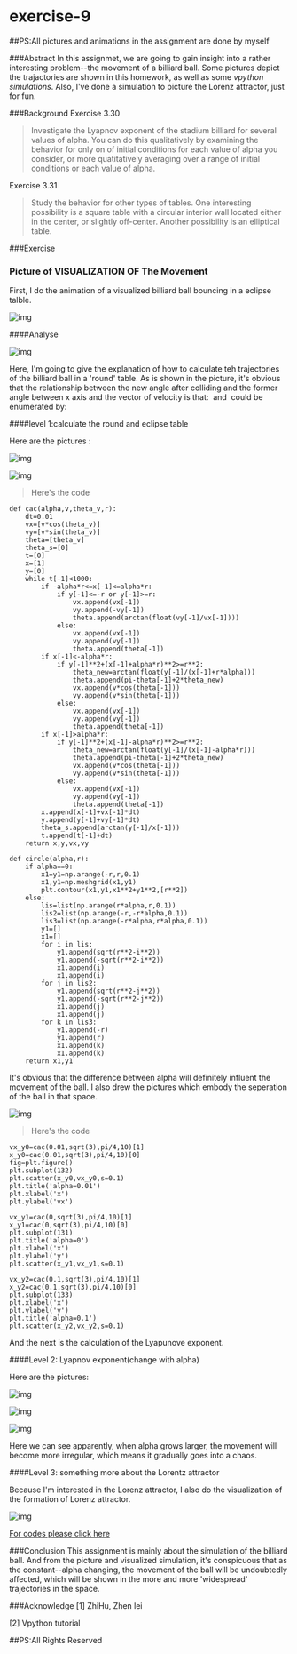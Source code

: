 # exercise-9

##PS:All pictures and animations in the assignment are done by myself

###Abstract
In this assignmet, we are going to gain insight into a rather interesting problem--the movement of a billiard ball. Some pictures depict the trajactories are shown in this homework, as well as some *vpython simulations*. Also, I've done a simulation to picture the Lorenz attractor, just for fun.

###Background
Exercise 3.30
> Investigate the Lyapnov exponent of the stadium billiard for several values of alpha. You can do this qualitatively by examining the behavior for only on of initial conditions for each value of alpha you consider, or more quatitatively averaging over a range of initial conditions or each value of alpha.

Exercise 3.31
> Study the behavior for other types of tables. One interesting possibility is a square table with a circular interior wall located either in the center, or slightly off-center. Another possibility is an elliptical table.

###Exercise

### Picture of VISUALIZATION OF The Movement

First, I do the animation of a visualized billiard ball bouncing in a eclipse talble.

![img](https://github.com/LuxAsteria/test3/blob/master/billiard%20ball.gif)

####Analyse

![img](https://github.com/LuxAsteria/test3/blob/master/屏幕快照%202016-11-20%20下午9.23.07.png)

Here, I'm going to give the explanation of how to calculate teh trajectories of the billiard ball in a 'round' table.
As is shown in the picture, it's obvious that the relationship between the new angle after colliding and the former angle between x axis and the vector of velocity is that:
<img src="http://latex.codecogs.com/gif.latex?\gamma=\pi-\beta+2\times\alpha" alt="" title="" />
 and <img src="http://latex.codecogs.com/gif.latex?\alpha" alt="" title="" /> could be enumerated by:
 <img src="http://latex.codecogs.com/gif.latex?\alpha=arctan(\frac{y}{x})" alt="" title="" />
 
####level 1:calculate the round and eclipse table
 
Here are the pictures :

![img](https://github.com/LuxAsteria/test3/blob/master/apha%3D0.01.png)

![img](https://github.com/LuxAsteria/test3/blob/master/alpha%3D0.1.png)

>Here's the code

```
def cac(alpha,v,theta_v,r):
    dt=0.01
    vx=[v*cos(theta_v)]
    vy=[v*sin(theta_v)]
    theta=[theta_v]
    theta_s=[0]
    t=[0]
    x=[1]
    y=[0]
    while t[-1]<1000:
        if -alpha*r<=x[-1]<=alpha*r:
            if y[-1]<=-r or y[-1]>=r:
                vx.append(vx[-1])
                vy.append(-vy[-1])
                theta.append(arctan(float(vy[-1]/vx[-1])))
            else:
                vx.append(vx[-1])
                vy.append(vy[-1])
                theta.append(theta[-1])
        if x[-1]<-alpha*r:
            if y[-1]**2+(x[-1]+alpha*r)**2>=r**2:
                theta_new=arctan(float(y[-1]/(x[-1]+r*alpha)))
                theta.append(pi-theta[-1]+2*theta_new)
                vx.append(v*cos(theta[-1]))
                vy.append(v*sin(theta[-1]))
            else:
                vx.append(vx[-1])
                vy.append(vy[-1])
                theta.append(theta[-1])
        if x[-1]>alpha*r:
            if y[-1]**2+(x[-1]-alpha*r)**2>=r**2:
                theta_new=arctan(float(y[-1]/(x[-1]-alpha*r)))
                theta.append(pi-theta[-1]+2*theta_new)
                vx.append(v*cos(theta[-1]))
                vy.append(v*sin(theta[-1]))
            else:
                vx.append(vx[-1])
                vy.append(vy[-1])
                theta.append(theta[-1])
        x.append(x[-1]+vx[-1]*dt)
        y.append(y[-1]+vy[-1]*dt)
        theta_s.append(arctan(y[-1]/x[-1]))
        t.append(t[-1]+dt)
    return x,y,vx,vy

def circle(alpha,r):
    if alpha==0:
        x1=y1=np.arange(-r,r,0.1)
        x1,y1=np.meshgrid(x1,y1)
        plt.contour(x1,y1,x1**2+y1**2,[r**2])
    else:
        lis=list(np.arange(r*alpha,r,0.1))
        lis2=list(np.arange(-r,-r*alpha,0.1))
        lis3=list(np.arange(-r*alpha,r*alpha,0.1))
        y1=[]
        x1=[]
        for i in lis:
            y1.append(sqrt(r**2-i**2))
            y1.append(-sqrt(r**2-i**2))
            x1.append(i)
            x1.append(i)
        for j in lis2:
            y1.append(sqrt(r**2-j**2))
            y1.append(-sqrt(r**2-j**2))
            x1.append(j)
            x1.append(j)
        for k in lis3:
            y1.append(-r)
            y1.append(r)
            x1.append(k)
            x1.append(k)
    return x1,y1
```

It's obvious that the difference between alpha will definitely influent the movement of the ball. 
I also drew the pictures which embody the seperation of the ball in that space.

![img](https://github.com/LuxAsteria/test3/blob/master/v_vx.png)

>Here's the code

```
vx_y0=cac(0.01,sqrt(3),pi/4,10)[1]
x_y0=cac(0.01,sqrt(3),pi/4,10)[0]
fig=plt.figure()
plt.subplot(132)
plt.scatter(x_y0,vx_y0,s=0.1)
plt.title('alpha=0.01')
plt.xlabel('x')
plt.ylabel('vx')

vx_y1=cac(0,sqrt(3),pi/4,10)[1]
x_y1=cac(0,sqrt(3),pi/4,10)[0]
plt.subplot(131)
plt.title('alpha=0')
plt.xlabel('x')
plt.ylabel('y')
plt.scatter(x_y1,vx_y1,s=0.1)

vx_y2=cac(0.1,sqrt(3),pi/4,10)[1]
x_y2=cac(0.1,sqrt(3),pi/4,10)[0]
plt.subplot(133)
plt.xlabel('x')
plt.ylabel('y')
plt.title('alpha=0.1')
plt.scatter(x_y2,vx_y2,s=0.1)
```

And the next is the calculation of the Lyapunove exponent.

####Level 2: Lyapnov exponent(change with alpha)

Here are the pictures:

![img](https://github.com/LuxAsteria/test3/blob/master/屏幕快照%202016-11-16%20下午7.03.54.png)

![img](https://github.com/LuxAsteria/test3/blob/master/屏幕快照%202016-11-16%20下午7.03.02.png)

![img](https://github.com/LuxAsteria/test3/blob/master/屏幕快照%202016-11-16%20下午7.03.29.png)

Here we can see apparently, when alpha grows larger, the movement will become more irregular, which means it gradually goes into a chaos.

####Level 3: something more about the Lorentz attractor

Because I'm interested in the Lorenz attractor, I also do the visualization of the formation of Lorenz attractor.

![img](https://github.com/LuxAsteria/test3/blob/master/lorentz.gif)

[For codes please click here](https://github.com/LuxAsteria/exercise-9/blob/master/code%202)

###Conclusion
This assignment is mainly about the simulation of the billiard ball. And from the picture and visualized simulation, it's conspicuous that as the constant--alpha changing, the movement of the ball will be undoubtedly affected, which will be shown in the more and more 'widespread' trajectories in the space.

###Acknowledge
[1] ZhiHu, Zhen lei

[2] Vpython tutorial

##PS:All Rights Reserved

